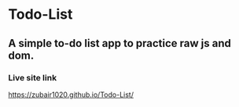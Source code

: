 # Todo-List
## A simple to-do list app to practice raw js and dom.
### Live site link
https://zubair1020.github.io/Todo-List/
